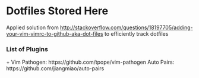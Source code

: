 <h1> Dotfiles Stored Here </h1>

Applied solution from http://stackoverflow.com/questions/18197705/adding-your-vim-vimrc-to-github-aka-dot-files to efficiently track dotfiles

<h3> List of Plugins </h3>
+ Vim
    Pathogen: https://github.com/tpope/vim-pathogen 
    Auto Pairs: https://github.com/jiangmiao/auto-pairs
    
